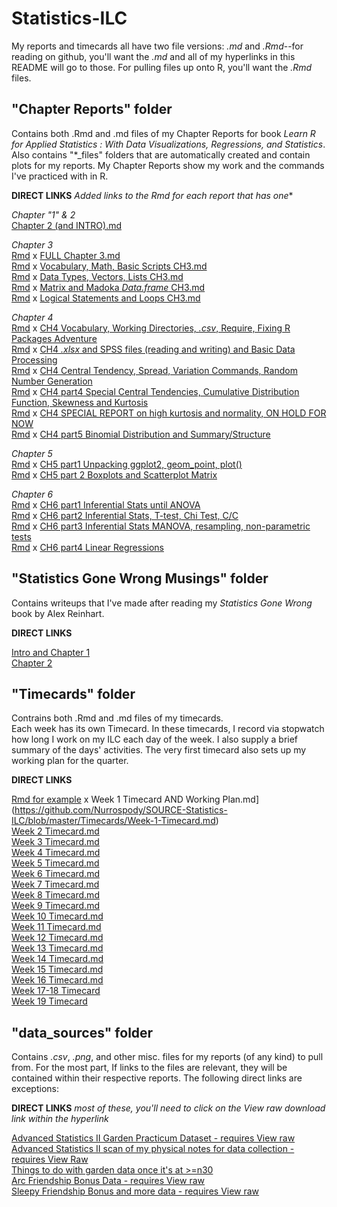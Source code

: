 # Statistics-ILC  

My reports and timecards all have two file versions: *.md* and *.Rmd*--for reading on github, you'll want the *.md* and all of my hyperlinks in this README will go to those.  For pulling files up onto R, you'll want the *.Rmd* files.

## "Chapter Reports" folder
Contains both .Rmd and .md files of my Chapter Reports for book *Learn R for Applied Statistics : With Data Visualizations, Regressions, and Statistics*.  Also contains "*_files" folders that are automatically created and contain plots for my reports.
My Chapter Reports show my work and the commands I've practiced with in R.  
  
**DIRECT LINKS** *Added links to the Rmd for each report that has one**
  
*Chapter "1" & 2*  
[Chapter 2 (and INTRO).md](https://github.com/Nurrospody/SOURCE-Statistics-ILC/blob/master/Chapter%20Reports/Chapter-2-Report.md)  
  
 *Chapter 3*  
[Rmd](https://github.com/Nurrospody/SOURCE-Statistics-ILC/blob/master/Chapter%20Reports/Chapter%203%20Report.Rmd) x [FULL Chapter 3.md](https://github.com/Nurrospody/SOURCE-Statistics-ILC/blob/master/Chapter%20Reports/Chapter-3-Report.md)    
[Rmd](https://github.com/Nurrospody/SOURCE-Statistics-ILC/blob/master/Chapter%20Reports/Vocabulary%20Math%20Basic%20Scripts%20CH3.Rmd) x [Vocabulary, Math, Basic Scripts CH3.md](https://github.com/Nurrospody/SOURCE-Statistics-ILC/blob/master/Chapter%20Reports/Vocabulary-Math-Basic-Scripts-CH3.md)    
[Rmd](https://github.com/Nurrospody/SOURCE-Statistics-ILC/blob/master/Chapter%20Reports/Data%20Types%20Vectors%20Lists%20CH3.Rmd) x [Data Types, Vectors, Lists CH3.md](https://github.com/Nurrospody/SOURCE-Statistics-ILC/blob/master/Chapter%20Reports/Data-Types-Vectors-Lists-CH3.md)   
[Rmd](https://github.com/Nurrospody/SOURCE-Statistics-ILC/blob/master/Chapter%20Reports/Matrix%20and%20Madoka%20Dataframe%20CH3.Rmd) x [Matrix and Madoka *Data.frame* CH3.md](https://github.com/Nurrospody/SOURCE-Statistics-ILC/blob/master/Chapter%20Reports/Matrix-and-Madoka-Dataframe-CH3.md)    
[Rmd](https://github.com/Nurrospody/SOURCE-Statistics-ILC/blob/master/Chapter%20Reports/Logical%20Statements%20and%20Loops%20CH3.Rmd) x [Logical Statements and Loops CH3.md](https://github.com/Nurrospody/SOURCE-Statistics-ILC/blob/master/Chapter%20Reports/Logical-Statements-and-Loops-CH3.md)  

*Chapter 4*  
[Rmd](https://github.com/Nurrospody/SOURCE-Statistics-ILC/blob/master/Chapter%20Reports/CSV%20directory%20CH4.Rmd) x [CH4 Vocabulary, Working Directories, *.csv*, Require, Fixing R Packages Adventure](https://github.com/Nurrospody/SOURCE-Statistics-ILC/blob/master/Chapter%20Reports/CSV-directory-CH4.md)  
[Rmd](https://github.com/Nurrospody/SOURCE-Statistics-ILC/blob/master/Chapter%20Reports/CH4%20part2.Rmd) x [CH4 *.xlsx* and SPSS files (reading and writing) and Basic Data Processing](https://github.com/Nurrospody/SOURCE-Statistics-ILC/blob/master/Chapter%20Reports/CH4-part2.md)  
[Rmd](https://github.com/Nurrospody/SOURCE-Statistics-ILC/blob/master/Chapter%20Reports/CH4%20part3.Rmd) x [CH4 Central Tendency, Spread, Variation Commands, Random Number Generation](https://github.com/Nurrospody/SOURCE-Statistics-ILC/blob/master/Chapter%20Reports/CH4-part3.md)  
[Rmd](https://github.com/Nurrospody/SOURCE-Statistics-ILC/blob/master/Chapter%20Reports/CH4%20part4.Rmd) x [CH4 part4 Special Central Tendencies, Cumulative Distribution Function, Skewness and Kurtosis](https://github.com/Nurrospody/SOURCE-Statistics-ILC/blob/master/Chapter%20Reports/CH4-part4.md)  
[Rmd](https://github.com/Nurrospody/SOURCE-Statistics-ILC/blob/master/Chapter%20Reports/SPECIALCH4.Rmd) x [CH4 SPECIAL REPORT on high kurtosis and normality, ON HOLD FOR NOW](https://github.com/Nurrospody/SOURCE-Statistics-ILC/blob/master/Chapter%20Reports/SPECIALCH4.md)  
[Rmd](https://github.com/Nurrospody/SOURCE-Statistics-ILC/blob/master/Chapter%20Reports/CH4%20part5.Rmd) x [CH4 part5 Binomial Distribution and Summary/Structure](https://github.com/Nurrospody/SOURCE-Statistics-ILC/blob/master/Chapter%20Reports/CH4-part5.md) 

*Chapter 5*  
[Rmd](https://github.com/Nurrospody/SOURCE-Statistics-ILC/blob/master/Chapter%20Reports/CH5%20part1.Rmd) x [CH5 part1 Unpacking ggplot2, geom_point, plot() ](https://github.com/Nurrospody/SOURCE-Statistics-ILC/blob/master/Chapter%20Reports/CH5-part1.md)  
[Rmd](https://github.com/Nurrospody/SOURCE-Statistics-ILC/blob/master/Chapter%20Reports/CH5%20part2.Rmd) x [CH5 part 2 Boxplots and Scatterplot Matrix](https://github.com/Nurrospody/SOURCE-Statistics-ILC/blob/master/Chapter%20Reports/CH5-part2.md) 

*Chapter 6*  
[Rmd](https://github.com/Nurrospody/SOURCE-Statistics-ILC/blob/master/Chapter%20Reports/CH6%20part1.Rmd) x [CH6 part1 Inferential Stats until ANOVA](https://github.com/Nurrospody/SOURCE-Statistics-ILC/blob/master/Chapter%20Reports/CH6-part1.md)   
[Rmd](https://github.com/Nurrospody/SOURCE-Statistics-ILC/blob/master/Chapter%20Reports/CH6%20part2.Rmd) x [CH6 part2 Inferential Stats, T-test, Chi Test, C/C](https://github.com/Nurrospody/SOURCE-Statistics-ILC/blob/master/Chapter%20Reports/CH6-part2.md)  
[Rmd](https://github.com/Nurrospody/SOURCE-Statistics-ILC/blob/master/Chapter%20Reports/Ch6%20part3.Rmd) x [CH6 part3 Inferential Stats MANOVA, resampling, non-parametric  tests](https://github.com/Nurrospody/SOURCE-Statistics-ILC/blob/master/Chapter%20Reports/Ch6-part3.md)  
[Rmd](https://github.com/Nurrospody/SOURCE-Statistics-ILC/blob/master/Chapter%20Reports/Ch6-part4.Rmd) x [CH6 part4 Linear Regressions](https://github.com/Nurrospody/SOURCE-Statistics-ILC/blob/master/Chapter%20Reports/Ch6-part4.md)  

## "Statistics Gone Wrong Musings" folder  
Contains writeups that I've made after reading my *Statistics Gone Wrong* book by Alex Reinhart.  
  
**DIRECT LINKS**  
  
[Intro and Chapter 1](https://github.com/Nurrospody/SOURCE-Statistics-ILC/blob/master/Statistics%20Done%20Wrong%20Musings/Into_Ch1.md)  
[Chapter 2](https://github.com/Nurrospody/SOURCE-Statistics-ILC/blob/master/Statistics%20Done%20Wrong%20Musings/CH2.md)  


## "Timecards" folder
Contrains both .Rmd and .md files of my timecards.  
Each week has its own Timecard.  In these timecards, I record via stopwatch how long I work on my ILC each day of the week.  I also supply a brief summary of the days' activities.  The very first timecard also sets up my working plan for the quarter.  
  
**DIRECT LINKS**  
  
[Rmd for example](https://github.com/Nurrospody/SOURCE-Statistics-ILC/blob/master/Timecards/Week%201%20Timecard%20AND%20Working%20Plan%20.Rmd) x Week 1 Timecard AND Working Plan.md](https://github.com/Nurrospody/SOURCE-Statistics-ILC/blob/master/Timecards/Week-1-Timecard.md)  
[Week 2 Timecard.md](https://github.com/Nurrospody/SOURCE-Statistics-ILC/blob/master/Timecards/Week-2-Timecard.md)    
[Week 3 Timecard.md](https://github.com/Nurrospody/SOURCE-Statistics-ILC/blob/master/Timecards/Week-3-Timecard.md)   
[Week 4 Timecard.md](https://github.com/Nurrospody/SOURCE-Statistics-ILC/blob/master/Timecards/Week-4-Timecard.md)  
[Week 5 Timecard.md](https://github.com/Nurrospody/SOURCE-Statistics-ILC/blob/master/Timecards/Week-5-Timecard.md)  
[Week 6 Timecard.md](https://github.com/Nurrospody/SOURCE-Statistics-ILC/blob/master/Timecards/Week-6-Timecard.md)  
[Week 7 Timecard.md](https://github.com/Nurrospody/SOURCE-Statistics-ILC/blob/master/Timecards/Week-7-Timecard.md)  
[Week 8 Timecard.md](https://github.com/Nurrospody/SOURCE-Statistics-ILC/blob/master/Timecards/Week-8-Timecard.md)  
[Week 9 Timecard.md](https://github.com/Nurrospody/SOURCE-Statistics-ILC/blob/master/Timecards/Week-9-Timecard.md)  
[Week 10 Timecard.md](https://github.com/Nurrospody/SOURCE-Statistics-ILC/blob/master/Timecards/Week-10-TImecard.md)  
[Week 11 Timecard.md](https://github.com/Nurrospody/SOURCE-Statistics-ILC/blob/master/Timecards/Week-11-Timecard.md)  
[Week 12 Timecard.md](https://github.com/Nurrospody/SOURCE-Statistics-ILC/blob/master/Timecards/Week-12-Timecard.md)  
[Week 13 Timecard.md](https://github.com/Nurrospody/SOURCE-Statistics-ILC/blob/master/Timecards/Week-13-Timecard.md)  
[Week 14 Timecard.md](https://github.com/Nurrospody/SOURCE-Statistics-ILC/blob/master/Timecards/Week-14-Timecard.md)  
[Week 15 Timecard.md](https://github.com/Nurrospody/SOURCE-Statistics-ILC/blob/master/Timecards/Week-15-Timecard.md)  
[Week 16 Timecard.md](https://github.com/Nurrospody/SOURCE-Statistics-ILC/blob/master/Timecards/Week-16-Timecard.md)  
[Week 17-18 Timecard](https://github.com/Nurrospody/SOURCE-Statistics-ILC/blob/master/Timecards/Week-1718-Timecard.md)  
[Week 19 Timecard](https://github.com/Nurrospody/SOURCE-Statistics-ILC/blob/master/Timecards/Week-1719-Timecard.md)  


## "data_sources" folder
Contains *.csv*, *.png*, and other misc. files for my reports (of any kind) to pull from.  For the most part, If links to the files are relevant, they will be contained within their respective reports.  The following direct links are exceptions:

**DIRECT LINKS** *most of these, you'll need to click on the View raw download link within the hyperlink*

[Advanced Statistics II Garden Practicum Dataset - requires View raw](https://github.com/Nurrospody/SOURCE-Statistics-ILC/blob/master/data_sources/Garden%20Practicum.xlsx)  
[Advanced Statistics II scan of my physical notes for data collection - requires View Raw](https://github.com/Nurrospody/SOURCE-Statistics-ILC/blob/master/data_sources/29JUN2020%20to%208JUL2020%20garden%20records%20proof.pdf)  
[Things to do with garden data once it's at >=n30](https://github.com/Nurrospody/SOURCE-Statistics-ILC/blob/master/data_sources/What-to-do-with-garden-data.md)  
[Arc Friendship Bonus Data - requires View raw](https://github.com/Nurrospody/SOURCE-Statistics-ILC/blob/master/data_sources/FriendshipBonus.xlsx)   
[Sleepy Friendship Bonus and more data - requires View raw](https://github.com/Nurrospody/SOURCE-Statistics-ILC/blob/master/data_sources/PCM_Pokemon_Visitors_Data_Data.xlsx)  




